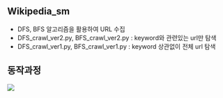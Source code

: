 ## Wikipedia_sm
* DFS, BFS 알고리즘을 활용하여 URL 수집
* DFS_crawl_ver2.py, BFS_crawl_ver2.py : keyword와 관련있는 url만 탐색
* DFS_crawl_ver1.py, BFS_crawl_ver1.py : keyword 상관없이 전체 url 탐색   


## 동작과정
<img src ="https://github.com/Princess-s-recipe/Wikipedia_sm/assets/57484815/a382ca72-e916-4383-bb39-e549a5f3604a">
